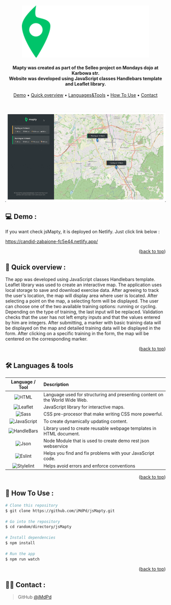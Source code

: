 <a id="readme-top"></a>

<p align="center">
  <br>
 <img src="./src/images/logo.png" alt="logo" width="400"></a>
</p>

<h4 align="center">Mapty was created as part of the Selleo project on Mondays dojo at Karbowa str.<br /> Website was developed using JavaScript classes Handlebars template and Leaflet library.</h4>

<p align="center">
  <a href="#demo">Demo</a> •
  <a href="#overview">Quick overview</a> •
  <a href="#languages">Languages&Tools</a> •
  <a href="#how-to-use">How To Use</a> •
  <a href="#contact">Contact</a>
</p>

<br />

<p align="center">
  <img src="./src/images/overview.gif" alt="animated" />
<p>

## 💻 <a id="demo">Demo :</a>

If you want check jsMapty, it is deployed on Netlify. Just click link below :
<br />

https://candid-zabaione-fc5e44.netlify.app/

<p align="right">(<a href="#readme-top">back to top</a>)</p>

## 🚀 <a id="overview">Quick overview :</a>

The app was developed using JavaScript classes Handlebars template. Leaflet library was used to create an interactive map. The application uses local storage to save and download exercise data. After agreeing to track the user's location, the map will display area where user is located. After selecting a point on the map, a selecting form will be displayed. The user can choose one of the two available training options: running or cycling. Depending on the type of training, the last input will be replaced. Validation checks that the user has not left empty inputs and that the values ​​entered by him are integers. After submitting, a marker with basic training data will be displayed on the map and detailed training data will be displayed in the form. After clicking on a specific training in the form, the map will be centered on the corresponding marker.

<p align="right">(<a  href="#readme-top">back to top</a>)</p>

## 🛠️ <a id="languages">Languages & tools</a>

|                                                                   Language / Tool                                                                    | Description                                                                 |
| :--------------------------------------------------------------------------------------------------------------------------------------------------: | :-------------------------------------------------------------------------- |
|                    ![HTML](https://img.shields.io/badge/HTML5-E34F26.svg?style-platic-=for-the-badge&logo=HTML5&logoColor=white)                     | Language used for structuring and presenting content on the World Wide Web. |
|                ![Leaflet](https://img.shields.io/badge/Leaflet-199900.svg?style-plastic-=for-the-badge&logo=Leaflet&logoColor=white)                 | JavaScript library for interactive maps.                                    |
|                     ![Sass](https://img.shields.io/badge/Sass-CC6699.svg?style-plastic-=for-the-badge&logo=Sass&logoColor=white)                     | CSS pre-procesor that make writing CSS more powerful.                       |
| ![JavaScript](https://img.shields.io/badge/javascript-%23323330.svg?style-plastic-for-the-badge&logo=javascript&?logoWidth=100&?logoColor=%23F7DF1E) | To create dynamically updating content.                                     |
|        ![HandleBars](https://img.shields.io/badge/Handlebars.js-000000.svg?style-plastic=for-the-badge&logo=handlebarsdotjs&logoColor=white)         | Library used to create reusable webpage templates in HTML document.         |
|                     ![Json](https://img.shields.io/badge/JSON-000000.svg?style-plastic-=for-the-badge&logo=JSON&logoColor=white)                     | Node Module that is used to create demo rest json webservice                |
|                  ![Eslint](https://img.shields.io/badge/ESLint-4B32C3.svg?style-plastic-=for-the-badge&logo=ESLint&logoColor=white)                  | Helps you find and fix problems with your JavaScript code.                  |
|             ![Stylelint](https://img.shields.io/badge/stylelint-263238.svg?style-plastic-=for-the-badge&logo=stylelint&logoColor=white)              | Helps avoid errors and enforce conventions                                  |

<p align="right">(<a href="#readme-top">back to top</a>)</p>

## 💾 <a id="how-to-use">How To Use :</a>

```bash
# Clone this repository
$ git clone https://github.com/iMdPd/jsMapty.git

# Go into the repository
$ cd random/directory/jsMapty

# Install dependencies
$ npm install

# Run the app
$ npm run watch
```

<p align="right">(<a href="#readme-top">back to top</a>)</p>

## 🤙🏻 <a id="contact">Contact :</a>

> GitHub [@iMdPd](https://github.com/iMdPd)
